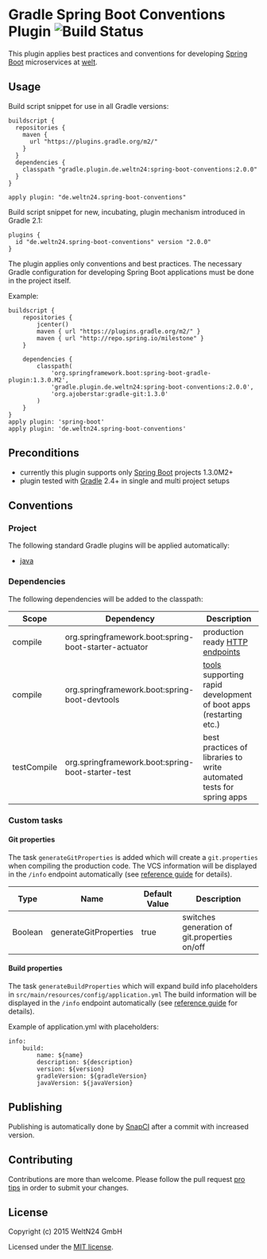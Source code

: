 Gradle Spring Boot Conventions Plugin ![Build Status](https://snap-ci.com/WeltN24/gradle-spring-boot-conventions-plugin/branch/master/build_image)
========================================

This plugin applies best practices and conventions for developing [Spring Boot](http://projects.spring.io/spring-boot/) microservices at [welt](https://github.com/WeltN24).

## Usage

Build script snippet for use in all Gradle versions:

    buildscript {
      repositories {
        maven {
          url "https://plugins.gradle.org/m2/"
        }
      }
      dependencies {
        classpath "gradle.plugin.de.weltn24:spring-boot-conventions:2.0.0"
      }
    }
    
    apply plugin: "de.weltn24.spring-boot-conventions"
    
Build script snippet for new, incubating, plugin mechanism introduced in Gradle 2.1:

    plugins {
      id "de.weltn24.spring-boot-conventions" version "2.0.0"
    }

The plugin applies only conventions and best practices. The necessary Gradle configuration for developing Spring Boot applications must be done in the project itself.

Example:

    buildscript {
        repositories { 
            jcenter() 
            maven { url "https://plugins.gradle.org/m2/" }
            maven { url "http://repo.spring.io/milestone" }
        }
        
        dependencies {
            classpath(
                'org.springframework.boot:spring-boot-gradle-plugin:1.3.0.M2',
                'gradle.plugin.de.weltn24:spring-boot-conventions:2.0.0',
                'org.ajoberstar:gradle-git:1.3.0' 
            )
        }
    }
    apply plugin: 'spring-boot'
    apply plugin: 'de.weltn24.spring-boot-conventions'

## Preconditions
- currently this plugin supports only [Spring Boot](http://projects.spring.io/spring-boot/) projects 1.3.0M2+
- plugin tested with [Gradle](http://gradle.org/) 2.4+ in single and multi project setups
 
## Conventions

### Project

The following standard Gradle plugins will be applied automatically:

+ [java](https://docs.gradle.org/current/userguide/java_plugin.html)

### Dependencies

The following dependencies will be added to the classpath:

| Scope | Dependency | Description |
| ---- | ---- | ------------- |
|compile| org.springframework.boot:spring-boot-starter-actuator| production ready [HTTP endpoints](http://docs.spring.io/spring-boot/docs/current/reference/html/production-ready-endpoints.html) |
|compile| org.springframework.boot:spring-boot-devtools| [tools](https://spring.io/blog/2015/06/17/devtools-in-spring-boot-1-3) supporting rapid development of boot apps  (restarting etc.) |
|testCompile| org.springframework.boot:spring-boot-starter-test | best practices of libraries to write automated tests for spring apps |

### Custom tasks

#### Git properties

The task `generateGitProperties` is added which will create a `git.properties` when compiling the production code. The VCS information will be displayed in the `/info` endpoint automatically (see [reference guide](http://docs.spring.io/spring-boot/docs/current/reference/htmlsingle/#production-ready-application-info) for details).

| Type | Name | Default Value | Description |
| ---- | ---- | ------------- | ----------- |
|Boolean| generateGitProperties| true | switches generation of git.properties on/off |
    
#### Build properties

The task `generateBuildProperties` which will expand build info placeholders in `src/main/resources/config/application.yml` The build information will be displayed in the `/info` endpoint automatically (see [reference guide](http://docs.spring.io/spring-boot/docs/current/reference/htmlsingle/#production-ready-application-info) for details).

Example of application.yml with placeholders:

    info:
        build:
            name: ${name}
            description: ${description}
            version: ${version}
            gradleVersion: ${gradleVersion}
            javaVersion: ${javaVersion}


## Publishing

Publishing is automatically done by [SnapCI](https://snap-ci.com/WeltN24/gradle-spring-boot-conventions-plugin/branch/master) after a commit with increased version.

## Contributing

Contributions are more than welcome. Please follow the pull request [pro tips](https://guides.github.com/activities/contributing-to-open-source/#contributing) in order to submit your changes.

## License 

Copyright (c) 2015 WeltN24 GmbH

Licensed under the [MIT license](https://tldrlegal.com/license/mit-license).
